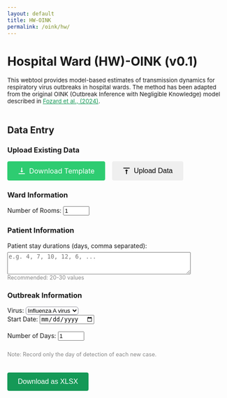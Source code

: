 ```yaml
---
layout: default
title: HW-OINK
permalink: /oink/hw/
---
```


<style>
  #virus-select {
    background-color: white;
    border: 1px solid #90909C;
    border-radius: 6px;
    transition: border-color 0.2s;
  }
  #virus-select:hover, #virus-select:focus {
    border-color: #676774;
  }
</style>

# Hospital Ward (HW)-OINK (v0.1)
<div style="font-size: 0.95em;">
  This webtool provides model-based estimates of transmission dynamics for respiratory virus outbreaks in hospital wards. The method has been adapted from the original OINK (Outbreak Inference with Negligible Knowledge) model described in <a href="https://doi.org/10.1098/rsif.2024.0168" target="_blank" rel="noopener noreferrer" style="color: #159957;">Fozard et al., (2024)</a>.
  <br><br>
</div>

<script src="https://cdn.jsdelivr.net/npm/chart.js"></script>
<script src="https://cdn.jsdelivr.net/npm/xlsx@0.18.5/dist/xlsx.full.min.js"></script>

## Data Entry
### Upload Existing Data
<div style="display: flex; gap: 16px; margin-bottom: 16px;">
  <a href="/assets/files/HWOINK_Template.xlsx" download
     style="padding: 12px 24px; font-size: 16px; border: none; border-radius: 4px; cursor: pointer; display: flex; align-items: center; gap: 8px; background: #2ecc71; color: white; text-decoration: none;">
    <svg width="18" height="18" viewBox="0 0 20 20" style="vertical-align: middle;">
      <path fill="currentColor" d="M10 14l4-4h-3V2h-2v8H6l4 4zm-8 4v-2h16v2H2z"/>
    </svg>
    Download Template
  </a>
<input type="file" id="upload-xlsx" accept=".xlsx" style="display:none;">
<button id="upload-btn" type="button" style="padding: 12px 24px; font-size: 16px; border: none; border-radius: 4px; cursor: pointer; display: flex; align-items: center; gap: 8px;">
  <svg width="18" height="18" viewBox="0 0 20 20" style="vertical-align: middle;">
    <path fill="currentColor" d="M10 6l-4 4h3v8h2v-8h3l-4-4zm-8-4v2h16V2H2z"/>
  </svg>
  Upload Data
</button>
</div>

<script>
document.getElementById('upload-btn').onclick = function() {
  document.getElementById('upload-xlsx').click();
};
</script>
### Ward Information
<form id="setup-form" onsubmit="return false;">
    <label>
        Number of Rooms:
        <input type="number" id="num-rooms" min="1" max="8" value="1" required>
    </label>
</form>
<div id="rooms-section" style="margin-top: 24px;"></div>

### Patient Information
<div id="stay-durations-section">
    <label for="stay-durations">
        Patient stay durations (days, comma separated):<br>
        <textarea id="stay-durations" name="stay-durations" rows="3" style="margin-top: 6px; width:420px; resize:vertical;"
            placeholder="e.g. 4, 7, 10, 12, 6, ..."
        ></textarea>
    </label>
    <div style="font-size:90%; color:#888;">
        Recommended: 20-30 values
    </div>
</div>

### Outbreak Information
<label>
    Virus:
    <select id="virus-select">
        <option value="Influenza A virus">Influenza A virus</option>
        <option value="SARS-CoV-2">SARS-CoV-2</option>
    </select>
</label>

<form id="calendar-form" onsubmit="return false;">
    <label>
        Start Date:
        <input type="date" id="start-date" required>
    </label>
    <br><br>
    <label>
        Number of Days:
        <input type="number" id="num-days" min="1" value="1" required>
    </label>
</form>
<div id="calendar-section" style="margin-top: 24px;"></div>
<div style="font-size:90%; color:#888;">
        Note: Record only the day of detection of each new case.
    </div>

<button id="download-xlsx-btn" type="button"
  style="margin-top:20px; padding: 12px 24px; font-size: 16px; border: none; border-radius: 4px; cursor: pointer; background: #159957; color: white;">
  Download as XLSX
</button>

<style>
    table { border-collapse: collapse; margin-top: 20px; }
    th, td { border: 1px solid #ccc; padding: 8px 12px; text-align: center; }
    th { background: #f0f0f0; font-weight: normal; } /* Remove bold */
    input[type="number"] { width: 60px; }
</style>

<script>
// --- ROOMS UI ---
function generateRoomsUI() {
    const numRooms = parseInt(document.getElementById('num-rooms').value, 10);
    const roomsSection = document.getElementById('rooms-section');
    if (isNaN(numRooms) || numRooms < 1) {
        roomsSection.innerHTML = "<p>Please enter a valid number of rooms.</p>";
        return;
    }
    // Gather beds per room values (default to 1 if not present)
    let bedsPerRoom = [];
    for (let i = 0; i < numRooms; i++) {
        const el = document.getElementById(`beds-room-${i}`);
        bedsPerRoom.push(el ? el.value : 1);
    }

    // Table: First column for row labels, no beds-per-room in header
    let html = `<table>
        <tr>
            <th></th>`;
    for (let i = 0; i < numRooms; i++) {
        html += `<th>Room ${i + 1}</th>`;
    }
    html += `</tr>
        <tr>
            <td>Number of Beds</td>`;
    for (let i = 0; i < numRooms; i++) {
        html += `<td>
            <input type="number" min="1" max="24" step="1" value="${bedsPerRoom[i]}" name="beds-room-${i}" id="beds-room-${i}" required>
        </td>`;
    }
    html += `</tr></table>`;
    roomsSection.innerHTML = html;
    generateCalendar();
}


// --- DATE FORMATTER ---
function formatDate(date) {
    const days = ["Sunday", "Monday", "Tuesday", "Wednesday", "Thursday", "Friday", "Saturday"];
    const dayOfWeek = days[date.getDay()];
    const day = date.getDate();
    const daySuffix = (n) => {
        if (n > 3 && n < 21) return 'th';
        switch (n % 10) {
            case 1:  return "st";
            case 2:  return "nd";
            case 3:  return "rd";
            default: return "th";
        }
    };
    const month = date.toLocaleString('default', { month: 'long' });
    const year = date.getFullYear();
    return `${dayOfWeek} ${day}${daySuffix(day)} ${month} ${year}`;
}

// --- CASES CALENDAR ---
function generateCalendar() {
    const startDateStr = document.getElementById('start-date').value;
    const numDays = parseInt(document.getElementById('num-days').value, 10);
    const numRooms = parseInt(document.getElementById('num-rooms').value, 10);
    const calendarSection = document.getElementById('calendar-section');

    if (!startDateStr || isNaN(numDays) || numDays < 1 || isNaN(numRooms) || numRooms < 1) {
        calendarSection.innerHTML = "<p>Please enter a valid start date, number of days, and number of rooms.</p>";
        return;
    }

    // Read number of beds per room
    let bedsPerRoom = [];
    for (let i = 0; i < numRooms; i++) {
        const el = document.getElementById(`beds-room-${i}`);
        bedsPerRoom.push(el ? el.value : 0);
    }

    const startDate = new Date(startDateStr);

    // Table header: two rows, with "Cases" spanning all room columns
    let html = `<table>
        <tr>
            <th style="background: transparent; border: none; padding: 8px 12px;">&nbsp;</th>
            <th colspan="${numRooms}">Cases</th>
        </tr>
        <tr>
            <th>Date</th>`;
    for (let r = 0; r < numRooms; r++) {
        const beds = bedsPerRoom[r] || 0;
        html += `<th>Room ${r + 1}<br><span style="font-weight: normal;">(${beds} bed${beds != 1 ? 's' : ''})</span></th>`;
    }
    html += `</tr>`;

    // Table body
    for (let d = 0; d < numDays; d++) {
        const currDate = new Date(startDate);
        currDate.setDate(startDate.getDate() + d);
        html += `<tr>
            <td>${formatDate(currDate)}</td>`;
        for (let r = 0; r < numRooms; r++) {
            html += `<td>
                <input type="number" min="0" max="${bedsPerRoom[r]}" step="1" value="0" name="cases-day${d}-room${r}" id="cases-day${d}-room${r}" required>
            </td>`;
        }
        html += `</tr>`;
    }
    html += `</table>`;
    calendarSection.innerHTML = html;
}

// --- ON LOAD ---
document.addEventListener('DOMContentLoaded', function() {
    // Default today for start date
    const today = new Date();
    const yyyy = today.getFullYear();
    const mm = String(today.getMonth() + 1).padStart(2, '0');
    const dd = String(today.getDate()).padStart(2, '0');
    document.getElementById('start-date').value = `${yyyy}-${mm}-${dd}`;

    // Initial UI
    generateRoomsUI();
    generateCalendar();

    // Room/beds UI triggers
    document.getElementById('num-rooms').addEventListener('input', generateRoomsUI);
    // Also update beds -> calendar if beds change
    document.getElementById('rooms-section').addEventListener('input', generateCalendar);

    // Calendar controls
    document.getElementById('start-date').addEventListener('input', generateCalendar);
    document.getElementById('num-days').addEventListener('input', generateCalendar);
});
</script>

<script>
function excelDateToISO(val) {
    if (typeof val === "number") {
        // Excel serial number date
        // Excel's epoch is Jan 1, 1900
        const jsDate = new Date(Date.UTC(1899, 11, 30) + val * 86400000);
        return jsDate.toISOString().slice(0, 10);
    } else if (typeof val === "string") {
        // String date (try to parse)
        // Accepts: "1/1/2025", "2025-01-01", etc.
        const jsDate = new Date(val);
        if (!isNaN(jsDate)) {
            return jsDate.toISOString().slice(0, 10);
        }
    }
    return "";
}
  
document.getElementById('upload-xlsx').addEventListener('change', function(e) {
  const file = e.target.files[0];
  if (!file) return;

  const reader = new FileReader();
  reader.onload = function(evt) {
    const data = new Uint8Array(evt.target.result);
    const workbook = XLSX.read(data, {type: 'array'});
    const sheet = workbook.Sheets[workbook.SheetNames[0]];
    const json = XLSX.utils.sheet_to_json(sheet, {header:1});

    // 1. Number of rooms = non-empty values in B2:B9
    let numRooms = 0;
    let bedsPerRoom = [];
    for (let i = 1; i <= 8; i++) { // B2:B9 => json[1][1] to json[8][1]
      const beds = json[i]?.[1];
      if (beds !== undefined && beds !== "" && beds != null) {
        numRooms++;
        bedsPerRoom.push(beds);
      } else {
        break;
      }
    }
    document.getElementById('num-rooms').value = numRooms;
    generateRoomsUI();
    // Set beds per room
    for (let i = 0; i < numRooms; ++i) {
      const bedInput = document.getElementById('beds-room-' + i);
      if (bedInput) bedInput.value = bedsPerRoom[i];
    }

    // 2. Stay durations: D2 downwards, until a blank
    let stayDurations = [];
    for (let i = 1; i < json.length; ++i) { // D2 => json[1][3]
      const stay = json[i]?.[3];
      if (stay !== undefined && stay !== "" && stay != null) {
        stayDurations.push(stay);
      } else {
        break;
      }
    }
    document.getElementById('stay-durations').value = stayDurations.join(', ');

    // 3. Virus-select: F2 (json[1][5])
    const virusVal = json[1]?.[5];
    if (virusVal) {
      const select = document.getElementById('virus-select');
      for (let i = 0; i < select.options.length; i++) {
        if (select.options[i].value === virusVal) {
          select.selectedIndex = i;
          break;
        }
      }
    }

    // 4. Start date: H2 (json[1][7])
    const startDate = json[1]?.[7];
    if (startDate) {
      const isoDate = excelDateToISO(startDate);
      if (isoDate) document.getElementById('start-date').value = isoDate;
    }

    // 5. Number of days: count rows from H2 down until blank
    let numDays = 0;
    for (let i = 1; i < json.length; ++i) {
      const dayVal = json[i]?.[7]; // H
      if (dayVal !== undefined && dayVal !== "" && dayVal != null) {
        numDays++;
      } else {
        break;
      }
    }
    document.getElementById('num-days').value = numDays;
    generateCalendar();

    // 6. Cases by date for each room (I to P = columns 8 to 15, zero-based)
    for (let day = 0; day < numDays; ++day) {
      const row = json[1 + day];
      for (let r = 0; r < numRooms; ++r) {
        const casesVal = row?.[8 + r] ?? 0; // I is 8, J is 9, ..., P is 15
        const input = document.getElementById(`cases-day${day}-room${r}`);
        if (input) input.value = casesVal;
      }
    }
  };
  reader.readAsArrayBuffer(file);
});
</script>
  
<script>
// --- GATHER DATA ---
function getFormDataForXLSX() {
  // 1. Number of rooms & beds
  const numRooms = parseInt(document.getElementById('num-rooms').value, 10);
  const bedsPerRoom = [];
  for (let i = 0; i < numRooms; ++i) {
    bedsPerRoom.push(Number(document.getElementById(`beds-room-${i}`)?.value || 1));
  }

  // 2. Stay durations
  const stayDurations = document.getElementById('stay-durations').value
    .split(',')
    .map(x => x.trim())
    .filter(x => x !== '');

  // 3. Virus, Start Date, Num Days
  const virus = document.getElementById('virus-select').value;
  const startDate = document.getElementById('start-date').value;
  const numDays = parseInt(document.getElementById('num-days').value, 10);

  // 4. Cases table
  let cases = [];
  for (let day = 0; day < numDays; ++day) {
    let dayCases = [];
    for (let r = 0; r < numRooms; ++r) {
      dayCases.push(Number(document.getElementById(`cases-day${day}-room${r}`)?.value || 0));
    }
    cases.push(dayCases);
  }

  return {
    numRooms, bedsPerRoom, stayDurations, virus, startDate, numDays, cases
  };
}

// --- BUILD XLSX SHEET DATA ---
function makeHWOINKSheetData(formData) {
  // XLSX columns: [A,B,C,D,E,F,G,H,I...P] etc.
  // Row 1: Headers (optional)
  // Row 2..: Data, following your described format
  // Columns:
  // B: Beds per room (rows 2-9)
  // D: Stay durations (rows 2..)
  // F: Virus (row 2)
  // H: Date (rows 2..)
  // I-P: Cases per room per day

  // Build initial empty sheet
  const maxRooms = 8;
  const ws = [];
  ws[0] = []; // header, could fill in if needed

  // 1. Beds per room (B2:B9)
  for (let i = 0; i < maxRooms; ++i) {
    ws[i + 1] = [];
    ws[i + 1][1] = (i < formData.bedsPerRoom.length) ? formData.bedsPerRoom[i] : '';
  }

  // 2. Stay durations (D2 downwards)
  for (let i = 0; i < formData.stayDurations.length; ++i) {
    if (!ws[i + 1]) ws[i + 1] = [];
    ws[i + 1][3] = formData.stayDurations[i];
  }

  // 3. Virus (F2)
  if (!ws[1]) ws[1] = [];
  ws[1][5] = formData.virus;

  // 4. Dates (H2 downwards), Cases (I..P)
  let currDate = new Date(formData.startDate);
  for (let d = 0; d < formData.numDays; ++d) {
    if (!ws[d + 1]) ws[d + 1] = [];
    // H: date (Excel expects as string)
    ws[d + 1][7] = currDate.toISOString().slice(0, 10); // YYYY-MM-DD
    // I onward: cases per room
    for (let r = 0; r < formData.numRooms; ++r) {
      ws[d + 1][8 + r] = formData.cases[d][r];
    }
    // advance date
    currDate.setDate(currDate.getDate() + 1);
  }

  return ws;
}

// --- DOWNLOAD HANDLER ---
document.getElementById('download-xlsx-btn').addEventListener('click', function() {
  const formData = getFormDataForXLSX();
  const ws_data = makeHWOINKSheetData(formData);
  const ws = XLSX.utils.aoa_to_sheet(ws_data);

  // Optional: set column headers for clarity, or match your upload template
  ws['A1'] = { v: "" }; // keep first row blank or fill headers as desired

  const wb = XLSX.utils.book_new();
  XLSX.utils.book_append_sheet(wb, ws, "Sheet1");
  XLSX.writeFile(wb, 'HWOINK_Data.xlsx');
});
</script>
